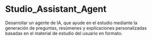 # Studio_Assistant_Agent
Desarrollar un agente de IA, que ayude en el estudio mediante la generación de preguntas, resúmenes y explicaciones personalizadas basadas en el material de estudio del usuario en formato.
